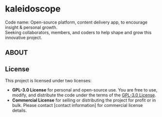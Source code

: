# kaleidoscope
Code name: Open-source platform, content delivery app, to encourage insight &amp; personal growth. <br>
Seeking collaborators, members, and coders to help shape and grow this innovative project.


## ABOUT





## License

This project is licensed under two licenses:
- **GPL-3.0 License** for personal and open-source use. You are free to use, modify, and distribute the code under the terms of the [GPL-3.0 License](link-to-GPL-license).
- **Commercial License** for selling or distributing the project for profit or in bulk. Please contact [contact information] for commercial license details.

